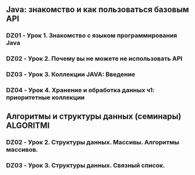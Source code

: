 ## Java: знакомство и как пользоваться базовым API 
### DZ01 - Урок 1. Знакомство с языком программирования Java
### DZ02 - Урок 2. Почему вы не можете не использовать API
### DZ03 - Урок 3. Коллекции JAVA: Введение
### DZ04 - Урок 4. Хранение и обработка данных ч1: приоритетные коллекции

## Алгоритмы и структуры данных (семинары) ALGORITMI
### DZ02 - Урок 2. Структуры данных. Массивы. Алгоритмы массивов.
### DZ03 - Урок 3. Структуры данных. Связный список.
